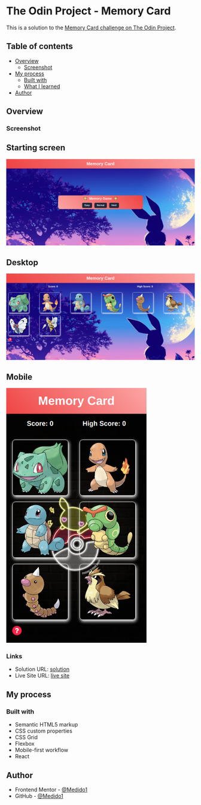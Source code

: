 # The Odin Project - Memory Card

This is a solution to the [Memory Card challenge on The Odin Project](https://www.theodinproject.com/lessons/node-path-react-new-memory-card).
## Table of contents

- [Overview](#overview)
  - [Screenshot](#screenshot)
- [My process](#my-process)
  - [Built with](#built-with)
  - [What I learned](#what-i-learned)
- [Author](#author)

## Overview


### Screenshot

  ## Starting screen 
  ![](./src/assets/screenshots/StartingScreen.png)

  ## Desktop 

  ![](./src/assets/screenshots/desktopSS.png)

  ## Mobile 
  ![](./src/assets/screenshots/mobileSS.png)

### Links

- Solution URL: [solution](https://github.com/Medido1/The-OdinProject-Memory-Card)
- Live Site URL: [live site](https://medidomemorycard.netlify.app/)

## My process

### Built with

- Semantic HTML5 markup
- CSS custom properties
- CSS Grid
- Flexbox
- Mobile-first workflow
- React

## Author

- Frontend Mentor - [@Medido1](https://www.frontendmentor.io/profile/Medido1)
- GitHub - [@Medido1](https://github.com/Medido1)